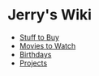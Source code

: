 # Jerry's Wiki

- [Stuff to Buy](docs/stuff_to_buy.md)
- [Movies to Watch](docs/movies_to_watch.md)
- [Birthdays](docs/birthdays.md)
- [Projects](docs/projects.md)
